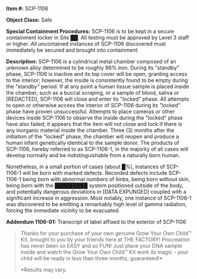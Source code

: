 **Item #:** SCP-1106

**Object Class:** Safe

**Special Containment Procedures:** SCP-1106 is to be kept in a secure containment locker in Site ██. All testing must be approved by Level 3 staff or higher. All uncontained instances of SCP-1106 discovered must immediately be secured and brought into containment.

**Description:** SCP-1106 is a cylindrical metal chamber composed of an unknown alloy determined to be roughly 96% iron. During its "standby" phase, SCP-1106 is inactive and its top cover will be open, granting access to the interior; however, the inside is consistently found to be empty during the "standby" period. If at any point a human tissue sample is placed inside the chamber, such as a buccal scraping, or a sample of blood, saliva or \[REDACTED\], SCP-1106 will close and enter its "locked" phase. All attempts to open or otherwise access the interior of SCP-1106 during its "locked" phase have proven unsuccessful. Attempts to place cameras or other devices inside SCP-1106 to observe the inside during the "locked" phase have also failed; it appears that the item will not close and lock if there is any inorganic material inside the chamber. Three (3) months after the initiation of the "locked" phase, the chamber will reopen and produce a human infant genetically identical to the sample donor. The products of SCP-1106, hereby referred to as SCP-1106-1, in the majority of all cases will develop normally and be indistinguishable from a naturally born human.

Nonetheless, in a small portion of cases (about █%), instances of SCP-1106-1 will be born with marked defects. Recorded defects include SCP-1106-1 being born with abnormal numbers of limbs, being born without skin, being born with the █████████ system positioned outside of the body, and potentially dangerous deviations in \[DATA EXPUNGED\] coupled with a significant increase in aggression. Most notably, one instance of SCP-1106-1 was discovered to be emitting a remarkably high level of gamma radiation, forcing the immediate vicinity to be evacuated.

**Addendum 1106-01:** Transcript of label affixed to the exterior of SCP-1106

> Thanks for your purchase of your own genuine Grow Your Own Child™ Kit, brought to you by your friends here at THE FACTORY! Procreation has never been so EASY and so FUN! Just place your DNA sample inside and watch the Grow Your Own Child™ Kit work its magic - your child will be ready in less than three months, guaranteed!\*
> 
> \*Results may vary.
